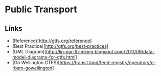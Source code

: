 # Public Transport

## Links

- (Reference)[http://gtfs.org/reference]
- (Best Practice)[http://gtfs.org/best-practices]
- (UML Diagram)[http://lin-ear-th-inking.blogspot.com/2011/09/data-model-diagrams-for-gtfs.html]
- (Go Wellington GTFS)[https://transit.land/feed-registry/operators/o-rbsm-gowellington]
